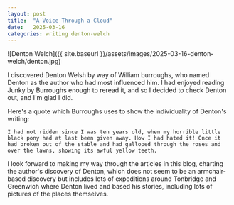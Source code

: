```yaml
---
layout: post
title:  "A Voice Through a Cloud"
date:   2025-03-16
categories: writing denton-welch
---
```


![Denton Welch]({{ site.baseurl }}/assets/images/2025-03-16-denton-welch/denton.jpg)

I discovered Denton Welsh by way of William burroughs, who named Denton as the author who had most influenced him. I had enjoyed reading Junky by Burroughs enough to reread it, and so I decided to check Denton out, and I'm glad I did.

Here's a quote which Burroughs uses to show the individuality of Denton's writing:

```I had not ridden since I was ten years old, when my horrible little black pony had at last been given away. How I had hated it! Once it had broken out of the stable and had galloped through the roses and over the lawns, showing its awful yellow teeth.```

I look forward to making my way through the articles in this blog, charting the author's discovery of Denton, which does not seem to be an armchair-based discovery but includes lots of expeditions around Tonbridge and Greenwich where Denton lived and based his stories, including lots of pictures of the places themselves.